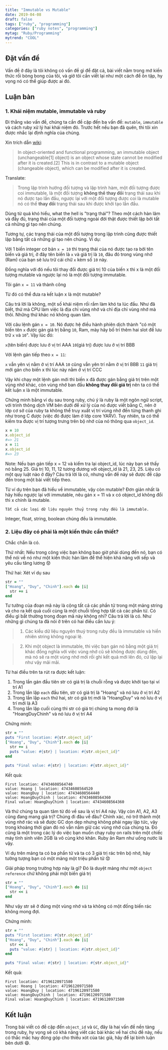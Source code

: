 ```yaml
---
title: "Immutable vs Mutable"
date: 2019-04-08
draft: false
tags: ["ruby", "programming"]
categories: ["ruby notes", "programming"]
mytag: "Ruby/Programming"
mytrend: "COOL"
---
```


## Đặt vấn đề

Vấn đề ở đây là tôi không có vấn đề gì để đặt cả, bài viết nằm trong mớ kiến thức rối bòng bong của tôi, và giờ tôi cần viết lại như một cách để ôn tập, hy vọng nó có thể giúp được ai đó.

## Luận bàn

### 1. Khái niệm mutable, immutable và ruby

Đi thẳng vào vấn đề, chúng ta cần đề cập đến ba vấn đề: `mutable`, `immutable` và cách ruby xử lý hai khái niệm đó. Trước hết nếu bạn đã quên, thì tôi xin được nhắc lại định nghĩa của chúng.

Xin trích dẫn [wiki](https://en.wikipedia.org/wiki/Immutable_object):

> In object-oriented and functional programming, an immutable object (unchangeable[1] object) is an object whose state cannot be modified after it is created.[2] This is in contrast to a mutable object (changeable object), which can be modified after it is created.

Translate: 

> Trong lập trình hướng đối tượng và lập trình hàm, một đối tượng được coi immutable, là một đối tượng **không thể thay đổi** trạng thái sau khi nó được tạo lần đầu, ngược lại với một đối tượng được coi là mutable nó có thể **thay đổi** trạng thái sau khi được khởi tạo lần đầu.

Dùng từ quá khó hiểu, what the hell is "trạng thái"? Theo một cách hàn lâm và đầy đủ, trạng thái của một đối tượng ngoài đời thật được thiết lập bởi tất cả những gì tạo nên chúng.

Tương tự, các trạng thái của một đối tượng trong lập trình cũng được thiết lập bằng tất cả những gì tạo nên chúng. Ví dụ:

Với 1 biến integer cơ bản `x = 10` thì trạng thái của nó được tạo ra bởi tên biến và giá trị, ở đây tên biến là `x` và giá trị là `10`, đâu đó trong vùng nhớ (Ram) của bạn sẽ lưu trữ cái chữ `x` kèm số `10` này. 

Đồng nghĩa với đó nếu tôi thay đổi được giá trị 10 của biến x thì x là một đối tượng mutable và ngược lại nó là một đối tượng immutable. 

Tôi gán `x = 11` và thành công

Từ đó có thể đưa ra kết luận x là một mutable? 

Câu trả lời là không, một số khái niệm rối rắm làm khó ta lúc đầu. Như đã biết, thứ mà CPU làm việc là địa chỉ vùng nhớ và chỉ địa chỉ vùng nhớ mà thôi. Những thứ khác nó không quan tâm.

Với câu lệnh gán `x = 10`. Nó được hệ điều hành phiên dịch thành "có một biến tên `x` được gán giá trị bằng `10`, Ram, mày hãy bố trí thêm hai slot để lưu trữ `x` và `10`". Vậy lúc đó:

`x`(tên biến) được lưu ở vị trí AAA
`10`(giá trị) được lưu ở vị trí BBB

Với lệnh gán tiếp theo `x = 11`:

`x` vẫn yên vị nằm ở vị trí AAA
`10` cũng vẫn yên trí nằm ở vị trí BBB
`11` giá trị mới gán cho biến x thì lúc này nằm ở vị trí CCC

Vậy khi chạy một lệnh gán mới thì biến x đã được gán bằng giá trị trên một vùng nhớ khác, còn vùng nhớ ban đầu **không thay đổi giá trị** nên ta có thể kết luận x là một immutable.

Chứng minh bằng ví dụ sau trong ruby, chú ý là ruby là một ngôn ngữ script, với trình thông dịch VM bên dưới để xử lý của nó được viết bằng C, nên ở lớp cơ sở của ruby ta không thể truy xuất vị trí vùng nhớ đến từng thanh ghi như trong C được (việc đó được làm ở lớp core YARV). Tuy nhiên, ta có thể kiếm tra được vị trí tượng trưng trên bộ nhớ của nó thông qua `object_id`.

```ruby
x = 10
x.object_id 
#=> 21
x = 11
x.object_id
#=> 23
```

Note: Nếu bạn gán tiếp x = 12 và kiểm tra lại object_id, lúc này bạn sẽ thấy nó bằng 25. Giá trị 10, 11, 12 tương đương với object_id là 21, 23, 25. Liệu có một quy luật nào ở đây? Câu trả lời là có, nhưng vấn đề này sẽ được đề cập đến trong một bài viết tiếp theo.

Từ ví dụ trên bạn đã hiểu về immutable, vậy còn mutable? Đơn giản nhất là hãy hiểu ngược lại với immutable, nêu gán x = 11 và x có object_id không đổi thì x chính là mutable. 

```
Tất cả các loại dữ liệu nguyên thuỷ trong ruby đều là immutable.
```

Integer, float, string, boolean chúng đều là immutable.

### 2. Liệu đây có phải là một kiến thức cần thiết?

Chắc chắn là có. 

Thứ nhất: Nếu trong công việc bạn không bao giờ phải dùng đến nó, bạn có thể nói về nó như một kiến thức hàn lâm để thể hiện khả năng với sếp và yêu cầu tăng lương :worried:

Thứ hai: Xét ví dụ sau

```ruby
str = ""
["Hoang", "Duy", "Chinh"].each do |i|
  str += i
end
```

Tư tưởng của đoạn mã này là cộng tất cả các phần tử trong một mảng string và cho ra kết quả cuối cùng là một chuỗi tổng hợp tất cả các phần tử.
Có điều gì bất thường trong đoạn mã này không nhỉ? Câu trả lời là có. Như những gì chúng ta đã nói ở trên có hai điều cần lưu ý:

> 1. Các kiểu dữ liệu nguyên thuỷ trong ruby đều là immutable và hiển nhiên string không ngoại lệ.  

> 2. Khi một object là immutable, thì việc bạn gán nó bằng một giá trị khác đồng nghĩa với việc vùng nhớ cũ sẽ không được dùng đến, mà nó sẽ ra một vùng nhớ mới rồi ghi kết quả mới lên đó, cứ lặp lại như vậy mãi mãi.

Từ hai điều trên ta rút ra được kết luận:

1. Trong lần gán đầu tiên str có giá trị là chuỗi rỗng và được khởi tạo tại ví trí A1
2. Trong lần lặp `each` đầu tiên, str có giá trị là "Hoang" và nó lưu ở vị trí A2
3. Trong lần lặp `each` thứ hai, str có giá trị mới là "HoangDuy" và nó lưu ở vị trí mới là A3
4. Trong lần lặp cuối cùng thì str có giá trị chúng ta mong đợi là "HoangDuyChinh" và nó lưu ở vị trí A4

Chứng minh:

```ruby
str = ""
puts "First location: #{str.object_id}"
["Hoang", "Duy", "Chinh"].each do |i|
  str += i  
  puts "value: #{str} | location: #{str.object_id}"
end     

puts "Final value: #{str} | location: #{str.object_id}"
```

Kết quả: 
```
First location: 47434608564740
value: Hoang | location: 47434608564520
value: HoangDuy | location: 47434608564440
value: HoangDuyChinh | location: 47434608564360
Final value: HoangDuyChinh | location: 47434608564360
```

Và thứ chúng ta quan tâm từ đó về sau là vị trí A4 này. Vậy còn A1, A2, A3 cũng đang mang giá trị? Chúng đi đâu về đâu? Chính xác, nó trở thành một vùng nhớ rác và sẽ được GC dọn dẹp nhưng không phải ngay lập tức, vậy trong khoảng thời gian đó nó vẫn nắm giữ các vùng nhớ của chúng ta. Đó cũng là một trong các lý do việc bạn muốn chạy ruby on rails trên một chiếc máy tính sinh viên 2GB là vô cùng khó khăn. Ruby ăn Ram như uống nước lã vậy. 

Ví dụ trên mảng ta có ba phần tử và ta có 3 giá trị rác trên bộ nhớ, hãy tưởng tượng bạn có một mảng một triệu phần tử :worried: 

Giải pháp trong trường hợp này là gì? Đó là duyệt mảng như một `object reference` chứ không phải một biến giá trị

```ruby
str = ""
["Hoang", "Duy", "Chinh"].each do |i|
  str << i
end
```

Như vậy str sẽ ở đúng một vùng nhớ và ta không có một đống biến rác không mong đợi.

Chứng minh:

```ruby
str = ""
puts "First location: #{str.object_id}"
["Hoang", "Duy", "Chinh"].each do |i| 
  str << i
  puts "value: #{str} | location: #{str.object_id}"
end

puts "Final value: #{str} | location: #{str.object_id}"
```

Kết quả:
```
First location: 47196120971580
value: Hoang | location: 47196120971580
value: HoangDuy | location: 47196120971580
value: HoangDuyChinh | location: 47196120971580
Final value: HoangDuyChinh | location: 47196120971580
```
## Kết luận

Trong bài viết có đề cập đến `object_id` và `GC`, đây là hai vấn đề nền tảng trong ruby, hy vọng sẽ có khả năng viết các bài khác về hai chủ đề này, nếu có thắc mắc hay đóng góp cho thiếu xót của tác giả, hãy để lại bình luận bên dưới :smile:.
